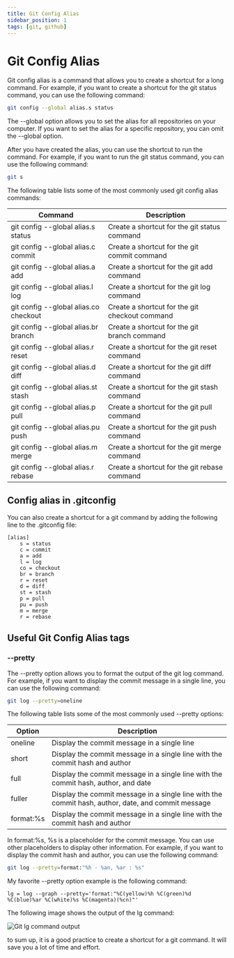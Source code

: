 ```yaml
---
title: Git Config Alias
sidebar_position: 1
tags: [git, github]
---
```


# Git Config Alias

Git config alias is a command that allows you to create a shortcut for a long command. For example, if you want to create a shortcut for the git status command, you can use the following command:

```bash
git config --global alias.s status
```

The --global option allows you to set the alias for all repositories on your computer. If you want to set the alias for a specific repository, you can omit the --global option.

After you have created the alias, you can use the shortcut to run the command. For example, if you want to run the git status command, you can use the following command:

```bash
git s
```

The following table lists some of the most commonly used git config alias commands:

| Command                               | Description                                    |
| ------------------------------------- | ---------------------------------------------- |
| git config --global alias.s status    | Create a shortcut for the git status command   |
| git config --global alias.c commit    | Create a shortcut for the git commit command   |
| git config --global alias.a add       | Create a shortcut for the git add command      |
| git config --global alias.l log       | Create a shortcut for the git log command      |
| git config --global alias.co checkout | Create a shortcut for the git checkout command |
| git config --global alias.br branch   | Create a shortcut for the git branch command   |
| git config --global alias.r reset     | Create a shortcut for the git reset command    |
| git config --global alias.d diff      | Create a shortcut for the git diff command     |
| git config --global alias.st stash    | Create a shortcut for the git stash command    |
| git config --global alias.p pull      | Create a shortcut for the git pull command     |
| git config --global alias.pu push     | Create a shortcut for the git push command     |
| git config --global alias.m merge     | Create a shortcut for the git merge command    |
| git config --global alias.r rebase    | Create a shortcut for the git rebase command   |

## Config alias in .gitconfig

You can also create a shortcut for a git command by adding the following line to the .gitconfig file:

```config title="~/.gitconfig"
[alias]
    s = status
    c = commit
    a = add
    l = log
    co = checkout
    br = branch
    r = reset
    d = diff
    st = stash
    p = pull
    pu = push
    m = merge
    r = rebase
```

## Useful Git Config Alias tags

### --pretty

The --pretty option allows you to format the output of the git log command. For example, if you want to display the commit message in a single line, you can use the following command:

```bash
git log --pretty=oneline
```

The following table lists some of the most commonly used --pretty options:

| Option    | Description                                                                                        |
| --------- | -------------------------------------------------------------------------------------------------- |
| oneline   | Display the commit message in a single line                                                        |
| short     | Display the commit message in a single line with the commit hash and author                        |
| full      | Display the commit message in a single line with the commit hash, author, and date                 |
| fuller    | Display the commit message in a single line with the commit hash, author, date, and commit message |
| format:%s | Display the commit message in a single line with the commit hash and author                        |

In format:%s, %s is a placeholder for the commit message. You can use other placeholders to display other information. For example, if you want to display the commit hash and author, you can use the following command:

```bash
git log --pretty=format:"%h - %an, %ar : %s"
```

My favorite --pretty option example is the following command:

```title="~/.gitconfig"
lg = log --graph --pretty='format:"%C(yellow)%h %C(green)%d %C(blue)%ar %C(white)%s %C(magenta)(%cn)"'
```

The following image shows the output of the lg command:

![Git lg command output](https://image-server.dev-eric.ml/docs-git-lg.png)

to sum up, it is a good practice to create a shortcut for a git command. It will save you a lot of time and effort.
